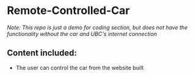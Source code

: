 # Remote-Controlled-Car

*Note: This repo is just a demo for coding section, but does not have the functionality without the car and UBC's internet connection*

Content included:
 - 
- The user can control the car from the website built
